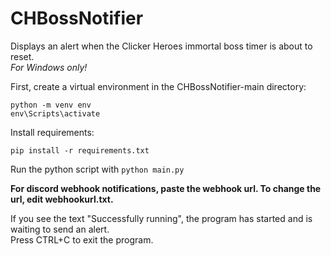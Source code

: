 # CHBossNotifier
Displays an alert when the Clicker Heroes immortal boss timer is about to reset.  
*For Windows only!*  

First, create a virtual environment in the CHBossNotifier-main directory:  
```
python -m venv env
env\Scripts\activate
```

Install requirements:  
```
pip install -r requirements.txt
```
Run the python script with `python main.py`  

**For discord webhook notifications, paste the webhook url. To change the url, edit webhookurl.txt.**

If you see the text "Successfully running", the program has started and is waiting to send an alert.  
Press CTRL+C to exit the program.
